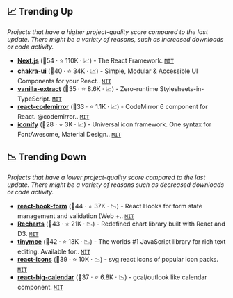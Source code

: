 ## 📈 Trending Up

_Projects that have a higher project-quality score compared to the last update. There might be a variety of reasons, such as increased downloads or code activity._

- <b><a href="https://github.com/vercel/next.js">Next.js</a></b> (🥇54 ·  ⭐ 110K · 📈) - The React Framework. <code><a href="http://bit.ly/34MBwT8">MIT</a></code>
- <b><a href="https://github.com/chakra-ui/chakra-ui">chakra-ui</a></b> (🥈40 ·  ⭐ 34K · 📈) - Simple, Modular & Accessible UI Components for your React.. <code><a href="http://bit.ly/34MBwT8">MIT</a></code>
- <b><a href="https://github.com/vanilla-extract-css/vanilla-extract">vanilla-extract</a></b> (🥈35 ·  ⭐ 8.6K · 📈) - Zero-runtime Stylesheets-in-TypeScript. <code><a href="http://bit.ly/34MBwT8">MIT</a></code>
- <b><a href="https://github.com/uiwjs/react-codemirror">react-codemirror</a></b> (🥈33 ·  ⭐ 1.1K · 📈) - CodeMirror 6 component for React. @codemirror.. <code><a href="http://bit.ly/34MBwT8">MIT</a></code>
- <b><a href="https://github.com/iconify/iconify">iconify</a></b> (🥉28 ·  ⭐ 3K · 📈) - Universal icon framework. One syntax for FontAwesome, Material Design.. <code><a href="http://bit.ly/34MBwT8">MIT</a></code>

## 📉 Trending Down

_Projects that have a lower project-quality score compared to the last update. There might be a variety of reasons such as decreased downloads or code activity._

- <b><a href="https://github.com/react-hook-form/react-hook-form">react-hook-form</a></b> (🥇44 ·  ⭐ 37K · 📉) - React Hooks for form state management and validation (Web +.. <code><a href="http://bit.ly/34MBwT8">MIT</a></code>
- <b><a href="https://github.com/recharts/recharts">Recharts</a></b> (🥈43 ·  ⭐ 21K · 📉) - Redefined chart library built with React and D3. <code><a href="http://bit.ly/34MBwT8">MIT</a></code>
- <b><a href="https://github.com/tinymce/tinymce">tinymce</a></b> (🥇42 ·  ⭐ 13K · 📉) - The worlds #1 JavaScript library for rich text editing. Available for.. <code><a href="http://bit.ly/34MBwT8">MIT</a></code>
- <b><a href="https://github.com/react-icons/react-icons">react-icons</a></b> (🥇39 ·  ⭐ 10K · 📉) - svg react icons of popular icon packs. <code><a href="http://bit.ly/34MBwT8">MIT</a></code>
- <b><a href="https://github.com/jquense/react-big-calendar">react-big-calendar</a></b> (🥈37 ·  ⭐ 6.8K · 📉) - gcal/outlook like calendar component. <code><a href="http://bit.ly/34MBwT8">MIT</a></code>


